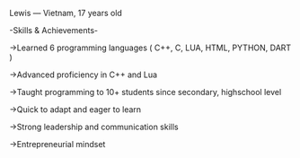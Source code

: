 Lewis — Vietnam, 17 years old 

-Skills & Achievements-

->Learned 6 programming languages ( C++, C, LUA, HTML, PYTHON, DART )

->Advanced proficiency in C++ and Lua

->Taught programming to 10+ students since secondary, highschool level

->Quick to adapt and eager to learn

->Strong leadership and communication skills

->Entrepreneurial mindset
